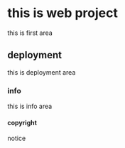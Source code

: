 # this is web project

this is first area

## deployment 

this is deployment area

### info

this is info area

#### copyright

notice
